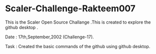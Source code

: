 # Scaler-Challenge-Rakteem007

This is the Scaler Open Source Challange .This is created to explore the github desktop .

Date : 17th,September,2002 (Challenge-17).

Task : Created the basic commands of the github using github desktop.
